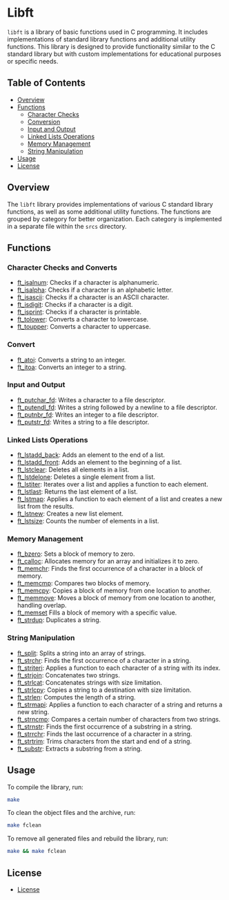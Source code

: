 # Libft

`libft` is a library of basic functions used in C programming. It includes implementations of standard library functions and additional utility functions. This library is designed to provide functionality similar to the C standard library but with custom implementations for educational purposes or specific needs.

## Table of Contents

- [Overview](#overview)
- [Functions](#functions)
  - [Character Checks](#Character-Checks-and-Converts)
  - [Conversion](#Convert)
  - [Input and Output](#Input-and-Output)
  - [Linked Lists Operations](#Linked-Lists-Operations)
  - [Memory Management](#Memory-Management)
  - [String Manipulation](#String-Manipulation)
- [Usage](#usage)
- [License](#license)

## Overview

The `libft` library provides implementations of various C standard library functions, as well as some additional utility functions. The functions are grouped by category for better organization. Each category is implemented in a separate file within the `srcs` directory.

## Functions

### Character Checks and Converts

- [ft_isalnum](srcs/charChecksAndConvert/ft_isalnum.c): Checks if a character is alphanumeric.
- [ft_isalpha](srcs/charChecksAndConvert/ft_isalpha.c): Checks if a character is an alphabetic letter.
- [ft_isascii](srcs/charChecksAndConvert/ft_isascii.c): Checks if a character is an ASCII character.
- [ft_isdigit](srcs/charChecksAndConvert/ft_isdigit.c): Checks if a character is a digit.
- [ft_isprint](srcs/charChecksAndConvert/ft_isprint.c): Checks if a character is printable.
- [ft_tolower](srcs/charChecksAndConvert/ft_tolower.c): Converts a character to lowercase.
- [ft_toupper](srcs/charChecksAndConvert/ft_toupper.c): Converts a character to uppercase.

### Convert

- [ft_atoi](srcs/convert/ft_atoi.c): Converts a string to an integer.
- [ft_itoa](srcs/convert/ft_itoa.c): Converts an integer to a string.


### Input and Output

- [ft_putchar_fd](srcs/inOutPut/ft_putchar_fd.c): Writes a character to a file descriptor.
- [ft_putendl_fd](srcs/inOutPut/ft_putendl_fd.c): Writes a string followed by a newline to a file descriptor.
- [ft_putnbr_fd](srcs/inOutPut/ft_putnbr_fd.c): Writes an integer to a file descriptor.
- [ft_putstr_fd](srcs/inOutPut/ft_putstr_fd.c): Writes a string to a file descriptor.


### Linked Lists Operations

- [ft_lstadd_back](srcs/linkeListOperations/ft_lstadd_back.c): Adds an element to the end of a list.
- [ft_lstadd_front](srcs/linkeListOperations/ft_lstadd_front.c): Adds an element to the beginning of a list.
- [ft_lstclear](srcs/linkeListOperations/ft_lstclear.c): Deletes all elements in a list.
- [ft_lstdelone](srcs/linkeListOperations/ft_lstdelone.c): Deletes a single element from a list.
- [ft_lstiter](srcs/linkeListOperations/ft_lstiter.c): Iterates over a list and applies a function to each element.
- [ft_lstlast](srcs/linkeListOperations/ft_lstlast.c): Returns the last element of a list.
- [ft_lstmap](srcs/linkeListOperations/ft_lstmap.c): Applies a function to each element of a list and creates a new list from the results.
- [ft_lstnew](srcs/linkeListOperations/ft_lstnew.c): Creates a new list element.
- [ft_lstsize](srcs/linkeListOperations/ft_lstsize.c): Counts the number of elements in a list.


### Memory Management

- [ft_bzero](srcs/memoManagement/ft_bzero.c): Sets a block of memory to zero.
- [ft_calloc](srcs/memoManagement/ft_calloc.c): Allocates memory for an array and initializes it to zero.
- [ft_memchr](srcs/memoManagement/ft_memchr.c): Finds the first occurrence of a character in a block of memory.
- [ft_memcmp](srcs/memoManagement/ft_memcmp.c): Compares two blocks of memory.
- [ft_memcpy](srcs/memoManagement/ft_memcpy.c): Copies a block of memory from one location to another.
- [ft_memmove](srcs/memoManagement/ft_memmove.c): Moves a block of memory from one location to another, handling overlap.
- [ft_memset](srcs/memoManagement/ft_memset.c) Fills a block of memory with a specific value.
- [ft_strdup](srcs/memoManagement/ft_strdup.c): Duplicates a string.


### String Manipulation

- [ft_split](srcs/strManipulation/ft_split.c): Splits a string into an array of strings.
- [ft_strchr](srcs/strManipulation/ft_strchr.c): Finds the first occurrence of a character in a string.
- [ft_striteri](srcs/strManipulation/ft_striteri.c): Applies a function to each character of a string with its index.
- [ft_strjoin](srcs/strManipulation/ft_strjoin.c): Concatenates two strings.
- [ft_strlcat](srcs/strManipulation/ft_strlcat.c): Concatenates strings with size limitation.
- [ft_strlcpy](srcs/strManipulation/ft_strlcpy.c): Copies a string to a destination with size limitation.
- [ft_strlen](srcs/strManipulation/ft_strlen.c): Computes the length of a string.
- [ft_strmapi](srcs/strManipulation/ft_strmapi.c): Applies a function to each character of a string and returns a new string.
- [ft_strncmp](srcs/strManipulation/ft_strncmp.c): Compares a certain number of characters from two strings.
- [ft_strnstr](srcs/strManipulation/ft_strnstr.c): Finds the first occurrence of a substring in a string.
- [ft_strrchr](srcs/strManipulation/ft_strrchr.c): Finds the last occurrence of a character in a string.
- [ft_strtrim](srcs/strManipulation/ft_strtrim.c): Trims characters from the start and end of a string.
- [ft_substr](srcs/strManipulation/ft_substr.c): Extracts a substring from a string.

## Usage

To compile the library, run:

```sh
make
```

To clean the object files and the archive, run:

```sh
make fclean
```

To remove all generated files and rebuild the library, run:

```sh
make && make fclean
```

## License

- [License](/License)
